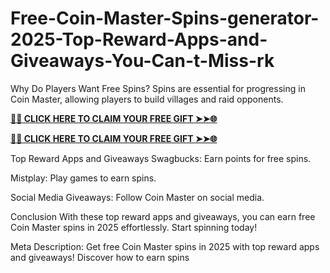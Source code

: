# Free-Coin-Master-Spins-generator-2025-Top-Reward-Apps-and-Giveaways-You-Can-t-Miss-rk
Why Do Players Want Free Spins?
Spins are essential for progressing in Coin Master, allowing players to build villages and raid opponents.

**[🌟✨ CLICK HERE TO CLAIM YOUR FREE GIFT ➤➤🌐](https://progiftzone.com/Coin%20Master/)**

**[🌟✨ CLICK HERE TO CLAIM YOUR FREE GIFT ➤➤🌐](https://progiftzone.com/Coin%20Master/)**

Top Reward Apps and Giveaways
Swagbucks: Earn points for free spins.

Mistplay: Play games to earn spins.

Social Media Giveaways: Follow Coin Master on social media.

Conclusion
With these top reward apps and giveaways, you can earn free Coin Master spins in 2025 effortlessly. Start spinning today!

Meta Description:
Get free Coin Master spins in 2025 with top reward apps and giveaways! Discover how to earn spins 
